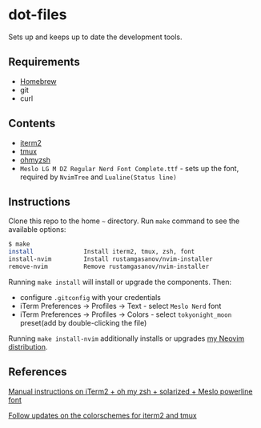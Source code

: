# dot-files

Sets up and keeps up to date the development tools.

## Requirements

- [Homebrew](https://brew.sh/)
- git
- curl

## Contents

- [iterm2](https://iterm2.com/)
- [tmux](https://github.com/tmux/tmux/wiki)
- [ohmyzsh](https://github.com/ohmyzsh/ohmyzsh)
- `Meslo LG M DZ Regular Nerd Font Complete.ttf` - sets up the font, required by `NvimTree` and `Lualine(Status line)`

## Instructions

Clone this repo to the home `~` directory. Run `make` command to see the available options:

```bash
$ make
install              Install iterm2, tmux, zsh, font
install-nvim         Install rustamgasanov/nvim-installer
remove-nvim          Remove rustamgasanov/nvim-installer
```

Running `make install` will install or upgrade the components. Then:

- configure `.gitconfig` with your credentials
- iTerm Preferences → Profiles → Text - select `Meslo Nerd` font
- iTerm Preferences → Profiles → Colors - select `tokyonight_moon` preset(add by double-clicking the file)

Running `make install-nvim` additionally installs or upgrades [my Neovim distribution](https://github.com/rustamgasanov/nvim-installer).

## References

[Manual instructions on iTerm2 + oh my zsh + solarized + Meslo powerline font](https://gist.github.com/kevin-smets/8568070)

[Follow updates on the colorschemes for iterm2 and tmux](https://github.com/folke/tokyonight.nvim/tree/main/extras)

